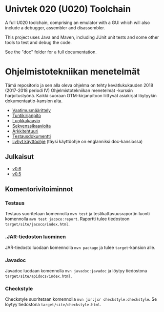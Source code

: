 
# Univtek 020 (U020) Toolchain

A full U020 toolchain, comprising an emulator with a GUI which will also include a debugger, assembler and disassembler. 

This project uses Java and Maven, including JUnit unit tests and some other tools to test and debug the code.

See the "doc" folder for a full documentation.

# Ohjelmistotekniikan menetelmät

Tämä repositorio ja sen alla oleva ohjelma on tehty kevätlukukauden 2018 (2017-2018 periodi IV) Ohjelmistotekniikan menetelmät -kurssin harjoitustyönä. Kaikki suoraan OTM-kirjanpitoon liittyvät asiakirjat löytyykin dokumentaatio-kansion alta.

* [Vaatimusmäärittely](https://github.com/hisahi/u020-toolchain/blob/master/dokumentaatio/vaatimusmaarittely.md)
* [Tuntikirjanpito](https://github.com/hisahi/u020-toolchain/blob/master/dokumentaatio/tuntikirjanpito.md)
* [Luokkakaavio](https://github.com/hisahi/u020-toolchain/blob/master/dokumentaatio/luokkakaaviot.md)
* [Sekvenssikaavioita](https://github.com/hisahi/u020-toolchain/blob/master/dokumentaatio/sekvenssikaaviot.md)
* [Arkkitehtuuri](https://github.com/hisahi/u020-toolchain/blob/master/dokumentaatio/arkkitehtuuri.md)
* [Testausdokumentti](https://github.com/hisahi/u020-toolchain/blob/master/dokumentaatio/testaus.md)
* [Lyhyt käyttöohje](https://github.com/hisahi/u020-toolchain/blob/master/dokumentaatio/kayttoohje.md) (täysi käyttöohje on englanniksi doc-kansiossa)

## Julkaisut

* [v0.6](https://github.com/hisahi/u020-toolchain/releases/tag/v0.6)
* [v0.5](https://github.com/hisahi/u020-toolchain/releases/tag/v0.5)

## Komentorivitoiminnot

### Testaus

Testaus suoritetaan komennolla `mvn test` ja testikattavuusraportin luonti komennolla `mvn test jacoco:report`. Raportti tulee tiedostoon `target/site/jacoco/index.html`.

### .JAR-tiedoston luominen

JAR-tiedosto luodaan komennolla `mvn package` ja tulee `target`-kansion alle.

### Javadoc

Javadoc luodaan komennolla `mvn javadoc:javadoc` ja löytyy tiedostona `target/site/apidocs/index.html`.

### Checkstyle

Checkstyle suoritetaan komennolla `mvn jxr:jxr checkstyle:checkstyle`. Se löytyy tiedostona `target/site/checkstyle.html`.
